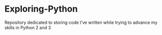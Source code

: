 # Exploring-Python
Repository dedicated to storing code I've written while trying to advance my skills in Python 2 and 3
